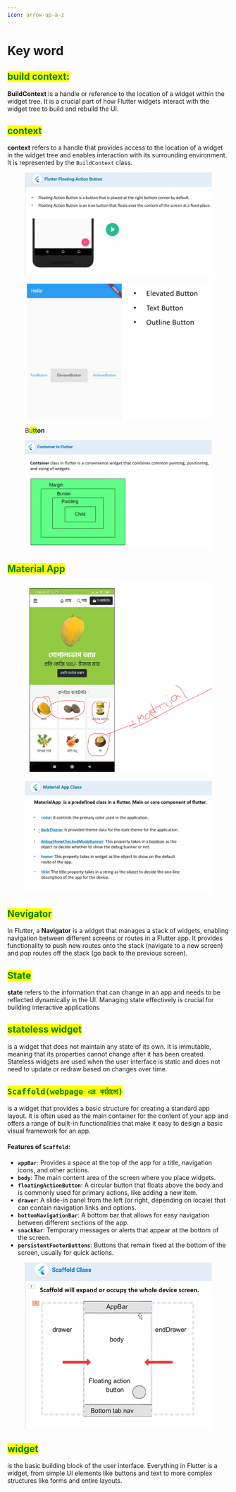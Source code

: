 ```yaml
---
icon: arrow-up-a-z
---
```


# Key word

## <mark style="color:green;">**build context:**</mark>

**BuildContext** is a handle or reference to the location of a widget within the widget tree. It is a crucial part of how Flutter widgets interact with the widget tree to build and rebuild the UI.



## <mark style="color:green;">**context**</mark>

**context** refers to a handle that provides access to the location of a widget in the widget tree and enables interaction with its surrounding environment. It is represented by the `BuildContext` class.

<figure><img src="../.gitbook/assets/image (2) (1) (1) (1) (1) (1) (1).png" alt=""><figcaption></figcaption></figure>

<figure><img src="../.gitbook/assets/image (11) (1).png" alt=""><figcaption><p>B<mark style="color:green;">u<strong>tt</strong></mark><strong>on</strong></p></figcaption></figure>



<figure><img src="../.gitbook/assets/image (6) (1) (1) (1).png" alt=""><figcaption></figcaption></figure>

## <mark style="color:green;">**Material App**</mark>

<figure><img src="../.gitbook/assets/image (10) (1).png" alt=""><figcaption></figcaption></figure>

<figure><img src="../.gitbook/assets/image (8) (1).png" alt=""><figcaption></figcaption></figure>

## <mark style="color:green;">**Nevigator**</mark>

In Flutter, a **Navigator** is a widget that manages a stack of widgets, enabling navigation between different screens or routes in a Flutter app. It provides functionality to push new routes onto the stack (navigate to a new screen) and pop routes off the stack (go back to the previous screen).

## <mark style="color:green;">**State**</mark>

**state** refers to the information that can change in an app and needs to be reflected dynamically in the UI. Managing state effectively is crucial for building interactive applications

## <mark style="color:green;">**stateless widget**</mark>



&#x20;is a widget that does not maintain any state of its own. It is immutable, meaning that its properties cannot change after it has been created. Stateless widgets are used when the user interface is static and does not need to update or redraw based on changes over time.

## <mark style="color:green;">**`Scaffold(webpage এর কাঠামো)`**</mark>

&#x20;is a widget that provides a basic structure for creating a standard app layout. It is often used as the main container for the content of your app and offers a range of built-in functionalities that make it easy to design a basic visual framework for an app.

#### Features of `Scaffold`:

* **`appBar`**: Provides a space at the top of the app for a title, navigation icons, and other actions.
* **`body`**: The main content area of the screen where you place widgets.
* **`floatingActionButton`**: A circular button that floats above the body and is commonly used for primary actions, like adding a new item.
* **`drawer`**: A slide-in panel from the left (or right, depending on locale) that can contain navigation links and options.
* **`bottomNavigationBar`**: A bottom bar that allows for easy navigation between different sections of the app.
* **`snackBar`**: Temporary messages or alerts that appear at the bottom of the screen.
* **`persistentFooterButtons`**: Buttons that remain fixed at the bottom of the screen, usually for quick actions.

<figure><img src="../.gitbook/assets/image (7) (1) (1).png" alt=""><figcaption></figcaption></figure>

## <mark style="color:green;">**widget**</mark>

&#x20;is the basic building block of the user interface. Everything in Flutter is a widget, from simple UI elements like buttons and text to more complex structures like forms and entire layouts.

